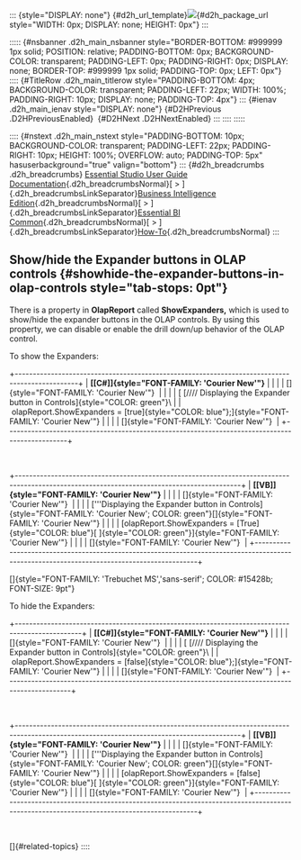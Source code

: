 ::: {style="DISPLAY: none"}
[](ms-xhelp:///?Id=d2h_url_template){#d2h_url_template}![](!package_url!){#d2h_package_url style="WIDTH: 0px; DISPLAY: none; HEIGHT: 0px"}
:::

::::: {#nsbanner .d2h_main_nsbanner style="BORDER-BOTTOM: #999999 1px solid; POSITION: relative; PADDING-BOTTOM: 0px; BACKGROUND-COLOR: transparent; PADDING-LEFT: 0px; PADDING-RIGHT: 0px; DISPLAY: none; BORDER-TOP: #999999 1px solid; PADDING-TOP: 0px; LEFT: 0px"}
:::: {#TitleRow .d2h_main_titlerow style="PADDING-BOTTOM: 4px; BACKGROUND-COLOR: transparent; PADDING-LEFT: 22px; WIDTH: 100%; PADDING-RIGHT: 10px; DISPLAY: none; PADDING-TOP: 4px"}
::: {#ienav .d2h_main_ienav style="DISPLAY: none"}
[](ms-xhelp:///?Id=a783c697-46e3-45f7-a04c-62ee0e4ff387){#D2HPrevious .D2HPreviousEnabled}  [](ms-xhelp:///?Id=f2433e34-674a-4b36-a381-daedefcc32b5){#D2HNext .D2HNextEnabled}
:::
::::
:::::

:::: {#nstext .d2h_main_nstext style="PADDING-BOTTOM: 10px; BACKGROUND-COLOR: transparent; PADDING-LEFT: 22px; PADDING-RIGHT: 10px; HEIGHT: 100%; OVERFLOW: auto; PADDING-TOP: 5px" hasuserbackground="true" valign="bottom"}
::: {#d2h_breadcrumbs .d2h_breadcrumbs}
[Essential Studio User Guide Documentation](ms-xhelp:///?Id=12457748-09e3-4d74-a240-8e049cedf030){.d2h_breadcrumbsNormal}[ \> ]{.d2h_breadcrumbsLinkSeparator}[Business Intelligence Edition](ms-xhelp:///?Id=fdf33dd8-62b2-47b9-ad7b-fc50e590bca5){.d2h_breadcrumbsNormal}[ \> ]{.d2h_breadcrumbsLinkSeparator}[Essential BI Common](ms-xhelp:///?Id=51cb28d1-f201-4ea8-9963-a8afa451f64c){.d2h_breadcrumbsNormal}[ \> ]{.d2h_breadcrumbsLinkSeparator}[How-To](ms-xhelp:///?Id=f56652ff-a795-456f-ba4a-e1b615c58fdd){.d2h_breadcrumbsNormal}
:::

## Show/hide the Expander buttons in OLAP controls {#showhide-the-expander-buttons-in-olap-controls style="tab-stops: 0pt"}

There is a property in **OlapReport** called **ShowExpanders,** which is used to show/hide the expander buttons in the OLAP controls. By using this property, we can disable or enable the drill down/up behavior of the OLAP control.

To show the Expanders:

+-----------------------------------------------------------------------------------------------+
| **[\[C#\]]{style="FONT-FAMILY: 'Courier New'"}**                                              |
|                                                                                               |
| []{style="FONT-FAMILY: 'Courier New'"}                                                        |
|                                                                                               |
| [ [//// Displaying the Expander button in Controls]{style="COLOR: green"}\                    |
|  olapReport.ShowExpanders = [true]{style="COLOR: blue"};]{style="FONT-FAMILY: 'Courier New'"} |
|                                                                                               |
| []{style="FONT-FAMILY: 'Courier New'"}                                                        |
+-----------------------------------------------------------------------------------------------+

 

+--------------------------------------------------------------------------------------------------------------------------------------------+
| **[\[VB\]]{style="FONT-FAMILY: 'Courier New'"}**                                                                                           |
|                                                                                                                                            |
| []{style="FONT-FAMILY: 'Courier New'"}                                                                                                     |
|                                                                                                                                            |
| [\'\'\'Displaying the Expander button in Controls]{style="FONT-FAMILY: 'Courier New'; COLOR: green"}[]{style="FONT-FAMILY: 'Courier New'"} |
|                                                                                                                                            |
| [olapReport.ShowExpanders = [True]{style="COLOR: blue"}[ ]{style="COLOR: green"}]{style="FONT-FAMILY: 'Courier New'"}                      |
|                                                                                                                                            |
| []{style="FONT-FAMILY: 'Courier New'"}                                                                                                     |
+--------------------------------------------------------------------------------------------------------------------------------------------+

[]{style="FONT-FAMILY: 'Trebuchet MS','sans-serif'; COLOR: #15428b; FONT-SIZE: 9pt"} 

To hide the Expanders:

+------------------------------------------------------------------------------------------------+
| **[\[C#\]]{style="FONT-FAMILY: 'Courier New'"}**                                               |
|                                                                                                |
| []{style="FONT-FAMILY: 'Courier New'"}                                                         |
|                                                                                                |
| [ [//// Displaying the Expander button in Controls]{style="COLOR: green"}\                     |
|  olapReport.ShowExpanders = [false]{style="COLOR: blue"};]{style="FONT-FAMILY: 'Courier New'"} |
|                                                                                                |
| []{style="FONT-FAMILY: 'Courier New'"}                                                         |
+------------------------------------------------------------------------------------------------+

 

+--------------------------------------------------------------------------------------------------------------------------------------------+
| **[\[VB\]]{style="FONT-FAMILY: 'Courier New'"}**                                                                                           |
|                                                                                                                                            |
| []{style="FONT-FAMILY: 'Courier New'"}                                                                                                     |
|                                                                                                                                            |
| [\'\'\'Displaying the Expander button in Controls]{style="FONT-FAMILY: 'Courier New'; COLOR: green"}[]{style="FONT-FAMILY: 'Courier New'"} |
|                                                                                                                                            |
| [olapReport.ShowExpanders = [false]{style="COLOR: blue"}[ ]{style="COLOR: green"}]{style="FONT-FAMILY: 'Courier New'"}                     |
|                                                                                                                                            |
| []{style="FONT-FAMILY: 'Courier New'"}                                                                                                     |
+--------------------------------------------------------------------------------------------------------------------------------------------+

 

[]{#related-topics}
::::
